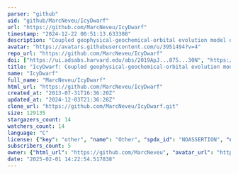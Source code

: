 ```yaml
---
parser: "github"
uid: "github/MarcNeveu/IcyDwarf"
url: "https://github.com/MarcNeveu/IcyDwarf"
timestamp: "2024-12-22 00:51:13.633308"
description: "Coupled geophysical-geochemical-orbital evolution model of icy worlds."
avatar: "https://avatars.githubusercontent.com/u/3951494?v=4"
repo_url: "https://github.com/MarcNeveu/IcyDwarf"
doi: ["https://ui.adsabs.harvard.edu/abs/2019ApJ...875...30N", "https://ui.adsabs.harvard.edu/abs/2024ascl.soft11029N/abstract"]
title: "IcyDwarf: Coupled geophysical-geochemical-orbital evolution model of icy worlds"
name: "IcyDwarf"
full_name: "MarcNeveu/IcyDwarf"
html_url: "https://github.com/MarcNeveu/IcyDwarf"
created_at: "2013-07-31T16:36:20Z"
updated_at: "2024-12-03T21:36:28Z"
clone_url: "https://github.com/MarcNeveu/IcyDwarf.git"
size: 129135
stargazers_count: 14
watchers_count: 14
language: "C"
license: {"key": "other", "name": "Other", "spdx_id": "NOASSERTION", "url": null, "node_id": "MDc6TGljZW5zZTA="}
subscribers_count: 5
owner: {"html_url": "https://github.com/MarcNeveu", "avatar_url": "https://avatars.githubusercontent.com/u/3951494?v=4", "login": "MarcNeveu", "type": "User"}
date: "2025-02-01 14:22:54.517838"
---
```

